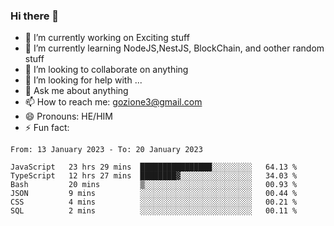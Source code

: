 ### Hi there 👋

<!--
**charlieScript/charlieScript** is a ✨ _special_ ✨ repository because its `README.md` (this file) appears on your GitHub profile.

Here are some ideas to get you started: -->

- 🔭 I’m currently working on Exciting stuff
- 🌱 I’m currently learning NodeJS,NestJS, BlockChain, and oother random stuff
- 👯 I’m looking to collaborate on anything
- 🤔 I’m looking for help with ...
- 💬 Ask me about anything
- 📫 How to reach me: gozione3@gmail.com
- 😄 Pronouns: HE/HIM
- ⚡ Fun fact: 
<!--START_SECTION:waka-->

```text
From: 13 January 2023 - To: 20 January 2023

JavaScript   23 hrs 29 mins  ████████████████░░░░░░░░░   64.13 %
TypeScript   12 hrs 27 mins  ████████▓░░░░░░░░░░░░░░░░   34.03 %
Bash         20 mins         ▒░░░░░░░░░░░░░░░░░░░░░░░░   00.93 %
JSON         9 mins          ░░░░░░░░░░░░░░░░░░░░░░░░░   00.44 %
CSS          4 mins          ░░░░░░░░░░░░░░░░░░░░░░░░░   00.21 %
SQL          2 mins          ░░░░░░░░░░░░░░░░░░░░░░░░░   00.11 %
```

<!--END_SECTION:waka-->
